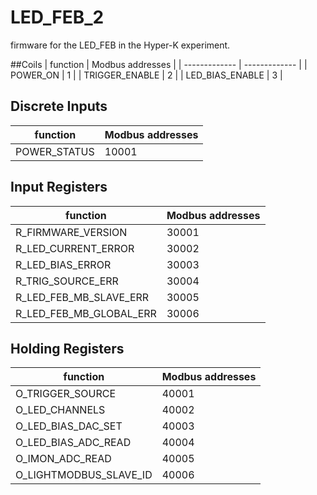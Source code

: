 # LED_FEB_2
firmware for the LED_FEB in the Hyper-K experiment.

##Coils
| function | Modbus addresses |
| ------------- | ------------- |
| POWER_ON         |          1 |
| TRIGGER_ENABLE   |          2 |
| LED_BIAS_ENABLE  |          3 |


## Discrete Inputs
| function | Modbus addresses |
| ------------- | ------------- |
| POWER_STATUS |        10001 |

## Input Registers
| function | Modbus addresses |
| ------------- | ------------- |
| R_FIRMWARE_VERSION      | 30001 |
| R_LED_CURRENT_ERROR     | 30002 |
| R_LED_BIAS_ERROR        | 30003 |
| R_TRIG_SOURCE_ERR       | 30004 |
| R_LED_FEB_MB_SLAVE_ERR  | 30005 |
| R_LED_FEB_MB_GLOBAL_ERR | 30006 |

## Holding Registers
| function | Modbus addresses |
| ------------- | ------------- |
| O_TRIGGER_SOURCE        | 40001 |
| O_LED_CHANNELS          | 40002 |
| O_LED_BIAS_DAC_SET      | 40003 |
| O_LED_BIAS_ADC_READ     | 40004 |
| O_IMON_ADC_READ         | 40005 |
| O_LIGHTMODBUS_SLAVE_ID  | 40006 |

